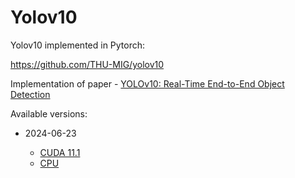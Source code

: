 # Yolov10

Yolov10 implemented in Pytorch:

https://github.com/THU-MIG/yolov10

Implementation of paper - [YOLOv10: Real-Time End-to-End Object Detection ](https://arxiv.org/abs/2405.14458)

Available versions:

* 2024-06-23

  * [CUDA 11.1](2024-06-23_cuda11.1)
  * [CPU](2024-06-23_cpu)
